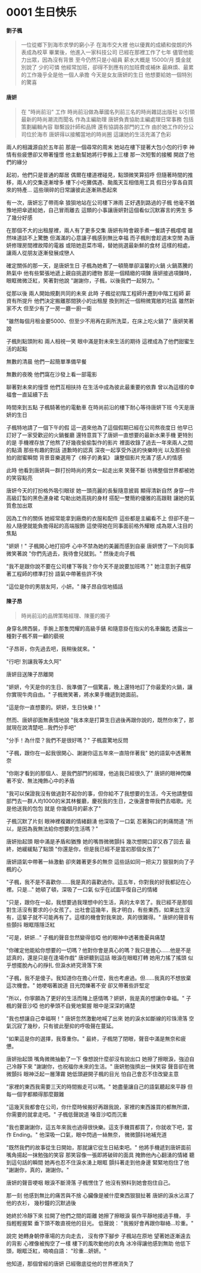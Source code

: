 # 0001 生日快乐

#### 劉子楓
>一位從鄉下到海市求學的窮小子
在海市交大裡
他以優異的成績和俊朗的外表成為校草
畢業後，他進入一家科技公司
已經在那裡工作了七年
儘管他能力出眾，因為沒有背景
至今仍然只是小組員
薪水大概是 15000/月
獎金就別說了
少的可憐
他經常加班，卻得不到應有的加班費或補休
最麻煩、最累的工作幾乎全是他一個人承擔
今天是女友唐妍的生日
他想要給她一個特別的驚喜

#### 唐妍
>在 "時尚前沿" 工作
時尚前沿做為華國名列前三名的時尚雜誌出版社
以引領最新的時尚潮流而聞名
作為主編助理
唐妍負責協助主編處理日常事務
包括策劃編輯內容
聯繫設計師和品牌
還有協調各部門的工作
由於她工作的分公司位於海市
唐妍得以接觸當地的時尚圈
這讓她的生活充滿了色彩
> 

兩人的相識源自於五年前
那是一個尋常的周末
她站在樓下提著大包小包的行李
神情有些疲憊卻又帶著憧憬
他主動幫她將行李搬上三樓
那一次短暫的接觸
開啟了他們的緣分

起初，他們只是普通的鄰居
偶爾在樓道裡碰見，點頭微笑算招呼
但隨著時間的推移，兩人的交集逐漸增多
樓下小吃攤偶遇、颱風天互相借用工具
假日分享各自買來的特產…
這些瑣碎的日常讓彼此逐漸熟悉起來

有一次，唐妍忘了帶雨傘
狼狽地站在公司樓下淋雨
正好遇到路過的子楓
他毫不猶豫地把傘遞給她，自己冒雨離去
這類的小事讓唐妍對這個看似沉默寡言的男生
多了幾分好感

在那個不大的出租屋裡，兩人有了更多交集
唐妍有時會親手煮一餐請子楓嚐嚐
雖然味道談不上驚艷
但滿滿的心意讓子楓感到無比幸福
而子楓則會趁週末空閒
為唐妍修理房間裡故障的電器
或陪她逛菜市場，替她挑選最新鮮的食材
這樣的相處，讓兩人從朋友逐漸發展成戀人

確定關係的那一天，是唐妍生日
子楓為她煮了一頓簡單卻溫馨的火鍋
火鍋蒸騰的熱氣中
他有些緊張地遞上親自挑選的禮物
那是一個精緻的項鍊
唐妍接過項鍊時，眼眶微微泛紅，笑著對他說
"謝謝你，子楓，以後我們一起努力。"

從那以後
兩人開始規劃共同的未來
此時
子楓從初階工程師升遷到中階工程師
薪資有所提升
他們決定搬離那間狹小的出租屋
換到附近一個稍微寬敞的社區
雖然新家不大
但至少有了一房一廳一廚一衛

"雖然每個月租金要5000、但至少不用再在廁所洗菜，在床上吃火鍋了"
唐妍笑著說

子楓則點頭附和
兩人相視一笑
眼中滿是對未來生活的期待
這裡成為了他們甜蜜生活的起點

無數的清晨
他們一起簡單準備早餐

無數的夜晚
他們窩在沙發上看一部電影

聊著對未來的憧憬
他們互相扶持
在生活中成為彼此最重要的依靠
曾以為這樣的幸福會一直延續下去

時間來到五點
子楓騎著他的電動車
在時尚前沿的樓下耐心等待唐妍下班
今天是唐妍的生日

子楓特地請了一個下午的假
這一週來他為了這個假期已經在公司熬夜度日
他早已訂好了一家受歡迎的火鍋餐廳
還特意買下了唐妍一直想要的最新水果手機
更特別的是
手機裡存放了他熬了好幾夜偷偷製作的影片
裡面收錄了過去一年來兩人之間的點滴
那些有趣的對話
道歉時的認真
深夜一起享受外送的快樂時光
以及那些偷拍的甜蜜瞬間
背景音樂選用了《棉子的勇氣》
讓整個影片充滿了感人的情感

此時
他看到唐妍與一群打扮時尚的男女一起走出來
笑聲不斷
彷彿整個世界都被她的笑容點亮

唐妍今天的打扮格外吸引眼球
她一頭亮麗的長髮隨意披肩
顯得清新自然
身穿一件高級訂製的黑色連身裙
勾勒出她高挑的身材
搭配一雙簡約優雅的高跟鞋
讓她的氣質愈加出眾

因為工作的關係
她經常能拿到廠商的衣服和配件
這些都是主編看不上
但卻不是一般人隨便就能負擔得起的高端服飾
這使得她在同事面前格外耀眼
成為眾人注目的焦點

"妍妍！"
子楓開心地打招呼
心中不禁為她的美麗而感到自豪
唐妍愣了一下向同事微笑著說
"你們先過去，我待會兒就到。"
然後走向子楓

"我不是跟你說不要在公司樓下等我？你今天不是說要加班嗎？"
她注意到子楓穿著工程師的標準打扮
語氣中帶著些許不快

"這位是你的男朋友阿，小妍。"
陳子昂自信地插話

#### 陳子昂
>時尚前沿的品牌策略經理、陳董的獨子
 

身穿名牌西裝，手腕上那隻閃耀的高級手錶
和隨意掛在指尖的名車鑰匙
透露出一種對子楓不屑一顧的藐視

"子昂哥，你先過去吧，我稍後就來。"

"行吧! 別讓我等太久阿"

唐妍目送陳子昂離開

"妍妍，今天是你的生日、我準備了一個驚喜，晚上還特地訂了你最愛的火鍋，讓你實現牛肉自由。"
子楓微笑著，將水果手機遞到她面前。

"這是你一直想要的。妍妍，生日快樂！"

然而、唐妍卻面無表情地說
"我本來是打算生日過後再跟你說的，既然你來了，那就現在說清楚吧…我們分手吧"

"分手！為什麼？我們不是很好嗎？"
子楓震驚地反問

"子楓，跟你在一起我很開心、謝謝你這五年來一直陪伴著我"
她的語氣中透著無奈

"你剛才看到的那個人、是我們部門的經理，他追我已經很久了"
唐妍的眼神閃爍著不安、無法掩飾心中的矛盾

"我可以保證我沒有做過對不起你的事，但你給不了我想要的生活，今天他請整個部門去一群人均1000的米其林餐廳，慶祝我的生日，之後還會帶我們去唱歌。光是他送我的包包 就是 你幾個月的薪水了"

子楓沉默了片刻
眼神裡複雜的情緒翻湧
他深吸了一口氣
忍著胸口的刺痛問道
"所以，是因為我無法給你想要的生活嗎？"

唐妍抬起頭
眼中滿是矛盾和猶豫
她的嘴唇微微顫抖
幾次想開口卻又吞了回去
最終，她緩緩點了點頭
"你還是你，但是我已經不是當初那個女孩了"

唐妍語氣中帶著一絲激動
卻夾雜著更多的無奈
這些話如同一把尖刀
狠狠刺向了子楓的心

"子楓，我不是不喜歡你……我是真的喜歡過你。這五年，你對我的好我都記在心裡。只是…"
她頓了頓，深吸了一口氣
似乎在試圖平復自己的情緒

"只是，跟你在一起，我想要過我理想中的生活，真的太辛苦了。我已經不是那個對生活沒有要求的小女孩了。出社會這幾年，我才明白，有些東西，如果出生沒有，這輩子就不可能再有了。這樣的機會對我來說，真的很難得。"
唐妍的聲音有些顫抖
眼眶隱隱泛紅

"可是，妍妍…"
子楓的聲音忽然變得低啞
他的眼神中透著擔憂與痛楚

"你確定他能給你想要的一切嗎？他對你會是真心的嗎？我只是擔心……他是不是認真的，還是只是在逢場作戲"
唐妍聽到這話
眼淚在眼眶打轉
她用力搖了搖頭
似乎想擺脫內心的掙扎
但淚水終究滑落下來

"子楓，我不是傻子。我知道你在擔心什麼，我也考慮過。但……我真的不想放棄這次機會。"
她哽咽著說道
目光閃爍著不安
卻又帶著些許堅定

"所以，你寧願為了更好的生活而賭上感情嗎？妍妍，我是真的想讓你幸福。"
子楓的聲音沙啞
他的拳頭不自覺地緊握
眼中是深深的痛楚

"我也想讓自己幸福啊！"
唐妍忽然激動地喊了出來
她的淚水如斷線的珍珠滑落
空氣沉寂了幾秒，只有彼此壓抑的呼吸聲在蔓延。

"如果這是你的選擇，我尊重你。"
最終，子楓閉了閉眼，聲音中滿是無奈和疲憊。

唐妍抬起頭
嘴角微微抽動了一下
像想說什麼卻沒有說出口
她擦了擦眼淚，強迫自己冷靜下來
"謝謝你，也祝福你未來的生活。"
唐妍勉強擠出一抹笑容
聲音卻在微微顫抖
眼神泛起一層薄霧
她低頭避開子楓的目光
怕自己會忍不住改變主意

"家裡的東西我需要三天的時間搬走可以嗎。"
她盡量讓自己的語氣聽起來平靜
但每一個字都顯得那麼艱難

"這幾天我都會在公司，你什麼時候搬好再跟我說，家裡的東西誰買的都無所謂，你需要的就拿走吧。"
子楓低聲說道
嗓音沙啞而沉重

"我也要謝謝你，這五年來我也過得很快樂。這支手機買都買了，你就收下吧，當作 Ending。"
他深吸一口氣，眼中閃過一絲無奈，
微微顫抖地補充道

"既然我們的故事從生日開始，那就讓它從生日結束吧。"
他將手機遞到唐妍面前
嘴角揚起一抹勉強的笑容
那笑容像一張即將破碎的面具
掩飾他內心翻湧的情緒
聽到這句話的瞬間
她再也忍不住淚水湧上眼眶
顫抖著走到他身邊
緊緊地抱住了他
"謝謝你，真的，謝謝你。"

唐妍的聲音哽咽
眼淚不斷滑落
子楓愣住了
他沒有預料到她會抱住自己。

那一刻
他感到無比的痛苦與不捨
心臟像是被什麼東西狠狠扯著
唐妍的淚水沾濕了他的衣衫，
幾秒鐘的沉默過後

她終於冷靜下來
拉開了他們之間的距離
她擦了擦眼淚
裝作平靜地接過手機，
手指輕輕握緊
垂下頭不敢直視他的目光。
低聲說：
"我搬好會再跟你聯絡…珍重。"

說完
她轉身朝停車場的方向走去，
沒有停下腳步
子楓站在原地
望著她逐漸遠去的背影
心裡像被掏空了一樣
樓下的風吹動他的衣角
冰冷得讓他感到無助
他低下頭，眼眶泛紅，喃喃自語：
"珍重…妍妍。"

他知道，那個曾經的唐妍
已經徹底從他的世界裡消失了